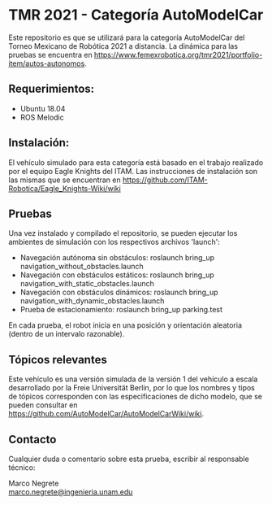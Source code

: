 # TMR 2021 - Categoría AutoModelCar

Este repositorio es que se utilizará para la categoría AutoModelCar del Torneo Mexicano de Robótica 2021 a distancia. La dinámica para las pruebas se encuentra en https://www.femexrobotica.org/tmr2021/portfolio-item/autos-autonomos.

## Requerimientos:

* Ubuntu 18.04
* ROS Melodic

## Instalación:

El vehículo simulado para esta categoría está basado en el trabajo realizado por el equipo Eagle Knights del ITAM. Las instrucciones de instalación son las mismas que se encuentran en https://github.com/ITAM-Robotica/Eagle_Knights-Wiki/wiki

## Pruebas

Una vez instalado y compilado el repositorio, se pueden ejecutar los ambientes de simulación con los respectivos archivos 'launch':

* Navegación autónoma sin obstáculos: roslaunch bring_up navigation_without_obstacles.launch
* Navegación con obstáculos estáticos: roslaunch bring_up navigation_with_static_obstacles.launch
* Navegación con obstáculos dinámicos: roslaunch bring_up navigation_with_dynamic_obstacles.launch
* Prueba de estacionamiento: roslaunch bring_up parking.test

En cada prueba, el robot inicia en una posición y orientación aleatoria (dentro de un intervalo razonable).

## Tópicos relevantes

Este vehículo es una versión simulada de la versión 1 del vehículo a escala desarrollado por la Freie Universität Berlin, por lo que los nombres y tipos de tópicos corresponden con las especificaciones de dicho modelo, que se pueden consultar en https://github.com/AutoModelCar/AutoModelCarWiki/wiki.

## Contacto

Cualquier duda o comentario sobre esta prueba, escribir al responsable técnico:

Marco Negrete<br>
marco.negrete@ingenieria.unam.edu

